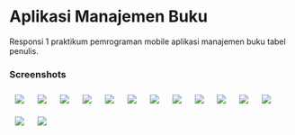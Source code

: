 # Aplikasi Manajemen Buku
Responsi 1 praktikum pemrograman mobile aplikasi manajemen buku tabel penulis.




### Screenshots

<p>
  <img src="registrasi.png" style="margin: 10px;">
  <img src="login.png" style="margin: 10px;">
  <img src="login2.png"  style="margin: 10px;">
  <img src="login_gagal.png"  style="margin: 10px;">
  <img src="logout"  style="margin: 10px;">
  <img src="list_penulis.png"  style="margin: 10px;">
  <img src="tambah_penulis.png"  style="margin: 10px;">
  <img src="tambah_penulis_2.png"  style="margin: 10px;">
  <img src="tambah_penulis_3.png"  style="margin: 10px;">
  <img src="detail_penulis.png"  style="margin: 10px;">
  <img src="ubah_penulis.png"  style="margin: 10px;">
  <img src="ubah_penulis_2.png"  style="margin: 10px;">
  <img src="hapus_penulis.png"  style="margin: 10px;">
  <img src="hapus_penulis_2.png"  style="margin: 10px;">
</p>
